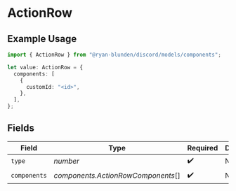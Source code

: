 # ActionRow

## Example Usage

```typescript
import { ActionRow } from "@ryan-blunden/discord/models/components";

let value: ActionRow = {
  components: [
    {
      customId: "<id>",
    },
  ],
};
```

## Fields

| Field                              | Type                               | Required                           | Description                        |
| ---------------------------------- | ---------------------------------- | ---------------------------------- | ---------------------------------- |
| `type`                             | *number*                           | :heavy_check_mark:                 | N/A                                |
| `components`                       | *components.ActionRowComponents*[] | :heavy_check_mark:                 | N/A                                |